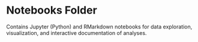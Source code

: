 # Notebooks Folder

Contains Jupyter (Python) and RMarkdown notebooks for data exploration, visualization, and interactive documentation of analyses.
